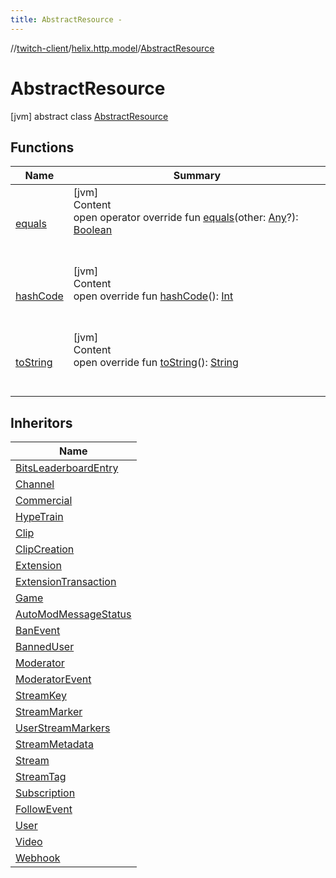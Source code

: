 ```yaml
---
title: AbstractResource -
---
```

//[twitch-client](../../index.md)/[helix.http.model](../index.md)/[AbstractResource](index.md)



# AbstractResource  
 [jvm] abstract class [AbstractResource](index.md)   


## Functions  
  
|  Name|  Summary| 
|---|---|
| [equals](https://kotlinlang.org/api/latest/jvm/stdlib/kotlin/-any/equals.html)| [jvm]  <br>Content  <br>open operator override fun [equals](https://kotlinlang.org/api/latest/jvm/stdlib/kotlin/-any/equals.html)(other: [Any](https://kotlinlang.org/api/latest/jvm/stdlib/kotlin/-any/index.html)?): [Boolean](https://kotlinlang.org/api/latest/jvm/stdlib/kotlin/-boolean/index.html)  <br><br><br>
| [hashCode](https://kotlinlang.org/api/latest/jvm/stdlib/kotlin/-any/hash-code.html)| [jvm]  <br>Content  <br>open override fun [hashCode](https://kotlinlang.org/api/latest/jvm/stdlib/kotlin/-any/hash-code.html)(): [Int](https://kotlinlang.org/api/latest/jvm/stdlib/kotlin/-int/index.html)  <br><br><br>
| [toString](https://kotlinlang.org/api/latest/jvm/stdlib/kotlin/-any/to-string.html)| [jvm]  <br>Content  <br>open override fun [toString](https://kotlinlang.org/api/latest/jvm/stdlib/kotlin/-any/to-string.html)(): [String](https://kotlinlang.org/api/latest/jvm/stdlib/kotlin/-string/index.html)  <br><br><br>


## Inheritors  
  
|  Name| 
|---|
| [BitsLeaderboardEntry](../../helix.bits.model/-bits-leaderboard-entry/index.md)
| [Channel](../../helix.channels.model/-channel/index.md)
| [Commercial](../../helix.channels.model.commercial/-commercial/index.md)
| [HypeTrain](../../helix.channels.model.hypetrain/-hype-train/index.md)
| [Clip](../../helix.clips.model/-clip/index.md)
| [ClipCreation](../../helix.clips.model/-clip-creation/index.md)
| [Extension](../../helix.extensions.model/-extension/index.md)
| [ExtensionTransaction](../../helix.extensions.model/-extension-transaction/index.md)
| [Game](../../helix.games.model/-game/index.md)
| [AutoModMessageStatus](../../helix.moderation.model/-auto-mod-message-status/index.md)
| [BanEvent](../../helix.moderation.model/-ban-event/index.md)
| [BannedUser](../../helix.moderation.model/-banned-user/index.md)
| [Moderator](../../helix.moderation.model/-moderator/index.md)
| [ModeratorEvent](../../helix.moderation.model/-moderator-event/index.md)
| [StreamKey](../../helix.streams.key/-stream-key/index.md)
| [StreamMarker](../../helix.streams.markers.model/-stream-marker/index.md)
| [UserStreamMarkers](../../helix.streams.markers.model/-user-stream-markers/index.md)
| [StreamMetadata](../../helix.streams.metadata.model/-stream-metadata/index.md)
| [Stream](../../helix.streams.model/-stream/index.md)
| [StreamTag](../../helix.streams.tags.model/-stream-tag/index.md)
| [Subscription](../../helix.subscriptions.model/-subscription/index.md)
| [FollowEvent](../../helix.users.model/-follow-event/index.md)
| [User](../../helix.users.model/-user/index.md)
| [Video](../../helix.videos.model/-video/index.md)
| [Webhook](../../helix.webhook.model/-webhook/index.md)

